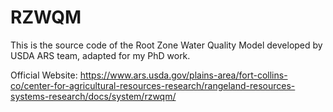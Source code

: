 # RZWQM
This is the source code of the Root Zone Water Quality Model developed by USDA ARS team, adapted for my PhD work.

Official Website: https://www.ars.usda.gov/plains-area/fort-collins-co/center-for-agricultural-resources-research/rangeland-resources-systems-research/docs/system/rzwqm/

